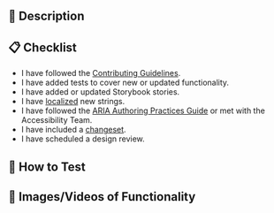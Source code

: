 <!-- Please provide a descriptive title for your Pull Request above.  -->

## 🚀 Description

<!-- Please provide a description of the changes in your Pull Request, in particular the motivation for the changes. -->

## 📋 Checklist

<!-- Please ensure you've gone through this checklist before adding reviewers. -->

- I have followed the [Contributing Guidelines](https://github.com/crowdstrike/glide-core/blob/main/CONTRIBUTING.md).
- I have added tests to cover new or updated functionality.
- I have added or updated Storybook stories.
- I have [localized](https://github.com/CrowdStrike/glide-core/blob/main/CONTRIBUTING.md#translations-and-static-strings) new strings.
- I have followed the [ARIA Authoring Practices Guide](https://www.w3.org/WAI/ARIA/apg/patterns/) or met with the Accessibility Team.
- I have included a [changeset](https://github.com/CrowdStrike/glide-core/blob/main/CONTRIBUTING.md#versioning-a-package).
- I have scheduled a design review.

## 🔬 How to Test

<!-- Please provide steps to test the functionality added/updated/removed. Preview URLs are generated with each build. -->

## 📸 Images/Videos of Functionality

<!-- For visual changes, it's extremely helpful to include screenshots, gifs, or videos of what has changed.  Before and After images are ideal when adjusting styling. -->
